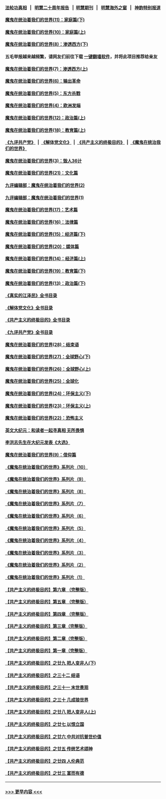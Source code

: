 #### [法轮功真相](https://github.com/gfw-breaker/truth/blob/master/README.md?t=0) &nbsp;&nbsp;|&nbsp;&nbsp; [明慧二十周年报告](https://github.com/gfw-breaker/mh-reports/blob/master/README.md?t=0) &nbsp;&nbsp;|&nbsp;&nbsp;[明慧期刊](https://github.com/gfw-breaker/mh-qikan) &nbsp;&nbsp;|&nbsp;&nbsp; [明慧海外之窗](https://github.com/gfw-breaker/mh-news/blob/master/README.md?t=0) &nbsp;&nbsp;|&nbsp;&nbsp; [神韵特别报道](https://github.com/gfw-breaker/mh-news/blob/master/shenyun.md?t=0)
#### [魔鬼在统治着我们的世界(11)：家庭篇(下)](../pages/nsc422/n10440961.md?t=12140301) 
#### [魔鬼在统治着我们的世界(10)：家庭篇(上)](../pages/nsc422/n10435448.md?t=12140301) 
#### [魔鬼在统治着我们的世界(8)：渗透西方(下)](../pages/nsc422/n10429603.md?t=12140301) 
#### 五毛举报越来越频繁，请网友们前往下载 [一键翻墙软件](https://github.com/gfw-breaker/ssr-accounts)，并将此项目推荐给亲友
#### [魔鬼在统治着我们的世界(7)：渗透西方(上)](../pages/nsc422/n10426013.md?t=12140301) 
#### [魔鬼在统治着我们的世界(6)：输出革命](../pages/nsc422/n10421536.md?t=12140301) 
#### [魔鬼在统治着我们的世界(5)：东方杀戮](../pages/nsc422/n10417707.md?t=12140301) 
#### [魔鬼在统治着我们的世界(4)：欧洲发端](../pages/nsc422/n10414890.md?t=12140301) 
#### [魔鬼在统治着我们的世界(12)：政治篇(上)](../pages/nsc422/n10444576.md?t=12140301) 
#### [魔鬼在统治着我们的世界(18)：教育篇(上)](../pages/nsc422/n10526970.md?t=12140301) 
#### [《九评共产党》](https://github.com/begood0513/9ping.md/blob/master/README.md) &nbsp;|&nbsp; [《解体党文化》](../../../../jtdwh.md/blob/master/README.md)  &nbsp;|&nbsp; [《共产主义的终极目的》](../../../../gczydzjmd.md/blob/master/README.md) &nbsp;|&nbsp; [《魔鬼在统治我们的世界》](../../../../mgztzwmdsj.md/blob/master/README.md) 
#### [魔鬼在统治着我们的世界(3)：毁人36计](../pages/nsc422/n10411583.md?t=12140301) 
#### [魔鬼在统治着我们的世界(21)：文化篇](../pages/nsc422/n10597706.md?t=12140301) 
#### [九评编辑部：魔鬼在统治着我们的世界(2)](../pages/nsc422/n10410036.md?t=12140301) 
#### [九评编辑部：魔鬼在统治着我们的世界(1)](../pages/nsc422/n10406825.md?t=12140301) 
#### [魔鬼在统治着我们的世界(17)：艺术篇](../pages/nsc422/n10499093.md?t=12140301) 
#### [魔鬼在统治着我们的世界(16)：法律篇](../pages/nsc422/n10485969.md?t=12140301) 
#### [魔鬼在统治着我们的世界(15)：经济篇(下)](../pages/nsc422/n10469975.md?t=12140301) 
#### [魔鬼在统治着我们的世界(20)：媒体篇](../pages/nsc422/n10586579.md?t=12140301) 
#### [魔鬼在统治着我们的世界(14)：经济篇(上)](../pages/nsc422/n10457370.md?t=12140301) 
#### [魔鬼在统治着我们的世界(19)：教育篇(下)](../pages/nsc422/n10564808.md?t=12140301) 
#### [魔鬼在统治着我们的世界(13)：政治篇(下)](../pages/nsc422/n10448270.md?t=12140301) 
#### [《真实的江泽民》全书目录](../pages/nsc422/n13721399.md?t=12140301) 
#### [《解体党文化》全书目录](../pages/nsc422/n13721157.md?t=12140301) 
#### [《共产主义的终极目的》全书目录](../pages/nsc422/n13721048.md?t=12140301) 
#### [《九评共产党》全书目录](../pages/nsc422/n13708085.md?t=12140301) 
#### [魔鬼在统治着我们的世界(28)：结束语](../pages/nsc422/n10936246.md?t=12140301) 
#### [魔鬼在统治着我们的世界(27)：全球野心(下)](../pages/nsc422/n10928319.md?t=12140301) 
#### [魔鬼在统治着我们的世界(26)：全球野心(上)](../pages/nsc422/n10900318.md?t=12140301) 
#### [魔鬼在统治着我们的世界(25)：全球化](../pages/nsc422/n10788205.md?t=12140301) 
#### [魔鬼在统治着我们的世界(24)：环保主义(下)](../pages/nsc422/n10695307.md?t=12140301) 
#### [魔鬼在统治着我们的世界(23)：环保主义(上)](../pages/nsc422/n10688613.md?t=12140301) 
#### [魔鬼在统治着我们的世界(22)：恐怖主义](../pages/nsc422/n10614727.md?t=12140301) 
#### [英文大纪元：和读者一起寻真相 无所畏惧](../pages/nsc422/n12542027.md?t=12140301) 
#### [李洪志先生在大纪元发表《大选》](../pages/nsc422/n12534746.md?t=12140301) 
#### [魔鬼在统治着我们的世界(9)：信仰篇](../pages/nsc422/n10432159.md?t=12140301) 
#### [《魔鬼在统治着我们的世界》系列片（10）](../pages/nsc422/n12292670.md?t=12140301) 
#### [《魔鬼在统治着我们的世界》系列片（9）](../pages/nsc422/n12290859.md?t=12140301) 
#### [《魔鬼在统治着我们的世界》系列片（8）](../pages/nsc422/n12287445.md?t=12140301) 
#### [《魔鬼在统治着我们的世界》系列片（7）](../pages/nsc422/n12283425.md?t=12140301) 
#### [《魔鬼在统治着我们的世界》系列片（6）](../pages/nsc422/n12282314.md?t=12140301) 
#### [《魔鬼在统治着我们的世界》系列片（5）](../pages/nsc422/n12281419.md?t=12140301) 
#### [《魔鬼在统治着我们的世界》系列片（4）](../pages/nsc422/n12274024.md?t=12140301) 
#### [《魔鬼在统治着我们的世界》系列片（3）](../pages/nsc422/n12271322.md?t=12140301) 
#### [《魔鬼在统治着我们的世界》系列片（2）](../pages/nsc422/n12269049.md?t=12140301) 
#### [《魔鬼在统治着我们的世界》系列片（1）](../pages/nsc422/n12267575.md?t=12140301) 
#### [【共产主义的终极目的】第六章 （完整版）](../pages/nsc422/n11428913.md?t=12140301) 
#### [【共产主义的终极目的】第五章 （完整版）](../pages/nsc422/n11428912.md?t=12140301) 
#### [【共产主义的终极目的】第四章 （完整版）](../pages/nsc422/n11428907.md?t=12140301) 
#### [【共产主义的终极目的】第三章（完整版）](../pages/nsc422/n11428848.md?t=12140301) 
#### [【共产主义的终极目的】第二章（完整版）](../pages/nsc422/n11428831.md?t=12140301) 
#### [【共产主义的终极目的】第一章（完整版）](../pages/nsc422/n11417651.md?t=12140301) 
#### [【共产主义的终极目的】之廿九 把人变非人(下)](../pages/nsc422/n11344140.md?t=12140301) 
#### [【共产主义的终极目的】之三十二 结语](../pages/nsc422/n11360535.md?t=12140301) 
#### [【共产主义的终极目的】之三十一 末世景观](../pages/nsc422/n11351129.md?t=12140301) 
#### [【共产主义的终极目的】之三十 几成狼世界](../pages/nsc422/n11348280.md?t=12140301) 
#### [【共产主义的终极目的】之廿八 把人变非人(上)](../pages/nsc422/n11340492.md?t=12140301) 
#### [【共产主义的终极目的】之廿七 以恨立国](../pages/nsc422/n11336944.md?t=12140301) 
#### [【共产主义的终极目的】之廿六 中共对抗普世价值](../pages/nsc422/n11324785.md?t=12140301) 
#### [【共产主义的终极目的】之廿五 传统艺术颂神](../pages/nsc422/n11296396.md?t=12140301) 
#### [【共产主义的终极目的】之廿四 人伦典范](../pages/nsc422/n11296397.md?t=12140301) 
#### [【共产主义的终极目的】之廿三 富而有德](../pages/nsc422/n11283598.md?t=12140301) 

----
#### [ >>> 更早内容 <<< ](../indexes/nsc422-earlier.md)
